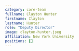 ```yaml
---
category: core-team
fullname: Clayton Hunter
firstname: Clayton
lastname: Hunter
role: "Deputy Director"
image: clayton-hunter.jpeg
affiliation: New York University
positions: []
---
```

